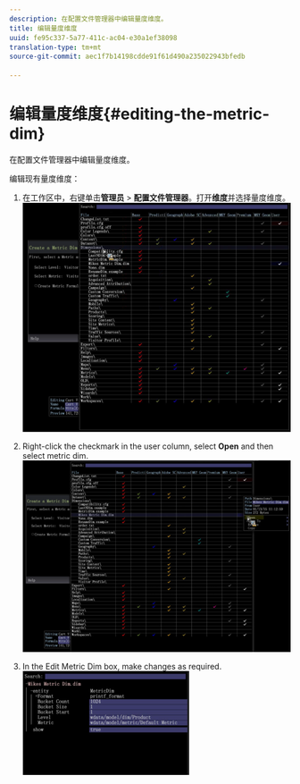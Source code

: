 ```yaml
---
description: 在配置文件管理器中编辑量度维度。
title: 编辑量度维度
uuid: fe95c337-5a77-411c-ac04-e30a1ef38098
translation-type: tm+mt
source-git-commit: aec1f7b14198cdde91f61d490a235022943bfedb

---
```



# 编辑量度维度{#editing-the-metric-dim}

在配置文件管理器中编辑量度维度。

编辑现有量度维度：

1. 在工作区中，右键单击&#x200B;**管理员** > **配置文件管理器**。打开&#x200B;**维度**&#x200B;并选择量度维度。 ![](assets/6_4_workstation_metricdim_edit.png)

1. Right-click the checkmark in the user column, select **Open** and then select metric dim. ![](assets/6_4_workstation_metricdim_edit_profile.png)

1. In the Edit Metric Dim box, make changes as required. ![](assets/6_4_workstation_metricdim_edit_metricdim.png)

